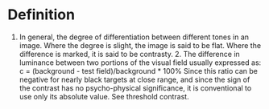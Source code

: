 # Definition

1.  In general, the degree of differentiation between different tones in
    an image. Where the degree is slight, the image is said to be flat.
    Where the difference is marked, it is said to be contrasty. 2. The
    difference in luminance between two portions of the visual field
    usually expressed as: c = (background - test field)/background \*
    100% Since this ratio can be negative for nearly black targets at
    close range, and since the sign of the contrast has no
    psycho-physical significance, it is conventional to use only its
    absolute value. See threshold contrast.
